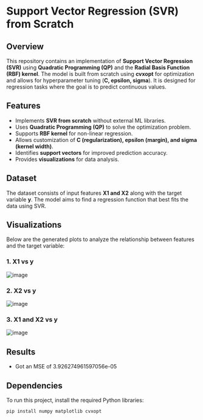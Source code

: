# Support Vector Regression (SVR) from Scratch

## Overview

This repository contains an implementation of **Support Vector Regression (SVR)** using **Quadratic Programming (QP)** and the **Radial Basis Function (RBF) kernel**. The model is built from scratch using **cvxopt** for optimization and allows for hyperparameter tuning (**C, epsilon, sigma**). It is designed for regression tasks where the goal is to predict continuous values.

## Features

- Implements **SVR from scratch** without external ML libraries.
- Uses **Quadratic Programming (QP)** to solve the optimization problem.
- Supports **RBF kernel** for non-linear regression.
- Allows customization of **C (regularization), epsilon (margin), and sigma (kernel width)**.
- Identifies **support vectors** for improved prediction accuracy.
- Provides **visualizations** for data analysis.

## Dataset

The dataset consists of input features **X1 and X2** along with the target variable **y**. The model aims to find a regression function that best fits the data using SVR.

## Visualizations

Below are the generated plots to analyze the relationship between features and the target variable:

### 1. X1 vs y
![image](https://github.com/user-attachments/assets/8d90c543-63f6-420f-bcd8-ea356a5c281b)


### 2. X2 vs y
![image](https://github.com/user-attachments/assets/1cda6fd1-d52e-4a35-9158-78de45105c6e)


### 3. X1 and X2 vs y
![image](https://github.com/user-attachments/assets/29fb4c9c-074f-4282-af68-48e0e61c9f03)

## Results
- Got an MSE of 3.926274961597056e-05

## Dependencies

To run this project, install the required Python libraries:

```bash
pip install numpy matplotlib cvxopt
